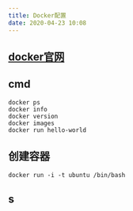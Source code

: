 ```yaml
---
title: Docker配置
date: 2020-04-23 10:08
---
```


## [docker官网](https://hub.docker.com/)

## cmd 
```
docker ps
docker info 
docker version
docker images
docker run hello-world
```
## 创建容器
```
docker run -i -t ubuntu /bin/bash
```

## s